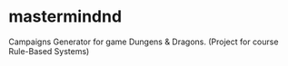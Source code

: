# mastermindnd
Campaigns Generator for game Dungens &amp; Dragons. (Project for course Rule-Based Systems)
